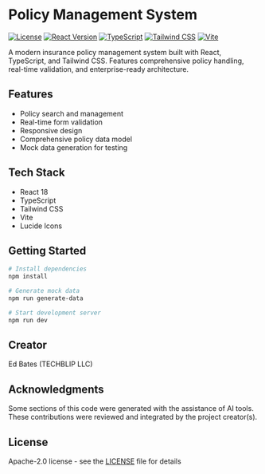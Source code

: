 # Policy Management System

[![License](https://img.shields.io/badge/license-MIT-blue.svg)](LICENSE)  [![React Version](https://img.shields.io/badge/react-18.3.1-61DAFB.svg?logo=react)](https://reactjs.org)  [![TypeScript](https://img.shields.io/badge/typescript-5.5.3-3178C6.svg?logo=typescript)](https://www.typescriptlang.org)  [![Tailwind CSS](https://img.shields.io/badge/tailwindcss-3.4.1-38B2AC.svg?logo=tailwind-css)](https://tailwindcss.com)  [![Vite](https://img.shields.io/badge/vite-5.4.2-646CFF.svg?logo=vite)](https://vitejs.dev)

A modern insurance policy management system built with React, TypeScript, and Tailwind CSS. Features comprehensive policy handling, real-time validation, and enterprise-ready architecture.

## Features

- Policy search and management
- Real-time form validation
- Responsive design
- Comprehensive policy data model
- Mock data generation for testing

## Tech Stack

- React 18
- TypeScript
- Tailwind CSS
- Vite
- Lucide Icons

## Getting Started

```bash
# Install dependencies
npm install

# Generate mock data
npm run generate-data

# Start development server
npm run dev
```

## Creator

Ed Bates (TECHBLIP LLC)

## Acknowledgments

Some sections of this code were generated with the assistance of AI tools.  These contributions were reviewed and integrated by the project creator(s).

## License

Apache-2.0 license - see the [LICENSE](LICENSE) file for details
